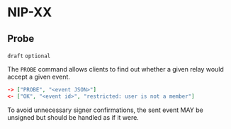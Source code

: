 NIP-XX
======

Probe
-----

`draft` `optional`

The `PROBE` command allows clients to find out whether a given relay would accept a given event.

```json
-> ["PROBE", "<event JSON>"]
<- ["OK", "<event id>", "restricted: user is not a member"]
```

To avoid unnecessary signer confirmations, the sent event MAY be unsigned but should be handled as if it were.
